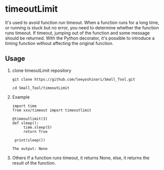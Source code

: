 # timeoutLimit
It's used to avoid function run timeout.
When a function runs for a long time, or running is stuck but no error, you need to determine whether the function runs timeout. If timeout, jumping out of the function and some message should be returned.
With the Python decorator, it's possible to introduce a timing function without affecting the original function.

## Usage
1. clone timeoutLimit repository
   ```shell
   git clone https://github.com/leeyoshinari/Small_Tool.git
   
   cd Small_Tool/timeoutLimit
   ```

2. Example
   ```shell
   import time
   from xxx/timeout import timeoutlimit
   
   @timeoutlimit(3)
   def sleep():
		time.sleep(5)
		return True
	
	print(sleep())
   ```
   ```shell
   The output: None
   ```

3. Others
   If a function runs timeout, it returns None, else, it returns the result of the function.
